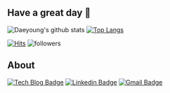 ## Have a great day 👋

<!--
**eodud0582/eodud0582** is a ✨ _special_ ✨ repository because its `README.md` (this file) appears on your GitHub profile.

Here are some ideas to get you started:

- 🔭 I’m currently working on ...
- 🌱 I’m currently learning ...
- 👯 I’m looking to collaborate on ...
- 🤔 I’m looking for help with ...
- 💬 Ask me about ...
- 📫 How to reach me: ...
- 😄 Pronouns: ...
- ⚡ Fun fact: ...
-->

![Daeyoung's github stats](https://github-readme-stats.vercel.app/api?username=eodud0582&show_icons=true&theme=dark)
[![Top Langs](https://github-readme-stats.vercel.app/api/top-langs/?username=eodud0582&layout=compact&theme=dark)](https://github.com/eodud0582)

[![Hits](https://hits.seeyoufarm.com/api/count/incr/badge.svg?url=https%3A%2F%2Fgithub.com%2Feodud0582%2Fhit-counter&count_bg=%233776AB&title_bg=%23555555&icon=&icon_color=%23E7E7E7&title=hits&edge_flat=false)](https://hits.seeyoufarm.com)
![followers](https://img.shields.io/github/followers/eodud0582?style=social)

## About

[![Tech Blog Badge](http://img.shields.io/badge/-Tech%20Blog-222222?style=flat&logo=Velog&logoColor=white&link=https://velog.io/@eodud0582)](https://velog.io/@eodud0582) [![Linkedin Badge](https://img.shields.io/badge/-LinkedIn-0A66C2?style=flat&logo=Linkedin&logoColor=white&link=https://www.linkedin.com/in/eodud0582/)](https://www.linkedin.com/in/eodud0582/) [![Gmail Badge](https://img.shields.io/badge/Gmail-d14836?style=flat&logo=Gmail&logoColor=white&link=mailto:eodud0582@gmail.com)](mailto:eodud0582@gmail.com)
